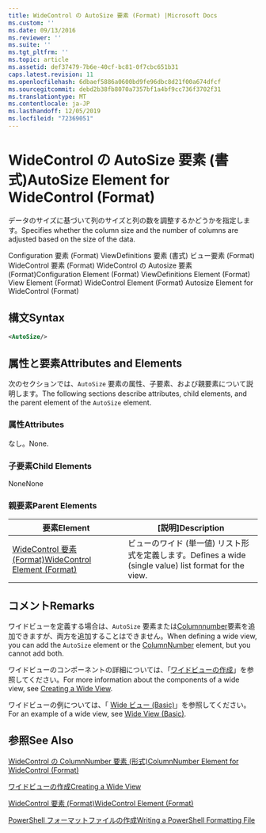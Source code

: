 ```yaml
---
title: WideControl の AutoSize 要素 (Format) |Microsoft Docs
ms.custom: ''
ms.date: 09/13/2016
ms.reviewer: ''
ms.suite: ''
ms.tgt_pltfrm: ''
ms.topic: article
ms.assetid: def37479-7b6e-40cf-bc81-0f7cbc651b31
caps.latest.revision: 11
ms.openlocfilehash: 6dbaef5886a0600bd9fe96dbc8d21f00a674dfcf
ms.sourcegitcommit: debd2b38fb8070a7357bf1a4bf9cc736f3702f31
ms.translationtype: MT
ms.contentlocale: ja-JP
ms.lasthandoff: 12/05/2019
ms.locfileid: "72369051"
---
```

# <a name="autosize-element-for-widecontrol-format"></a><span data-ttu-id="85308-102">WideControl の AutoSize 要素 (書式)</span><span class="sxs-lookup"><span data-stu-id="85308-102">AutoSize Element for WideControl (Format)</span></span>

<span data-ttu-id="85308-103">データのサイズに基づいて列のサイズと列の数を調整するかどうかを指定します。</span><span class="sxs-lookup"><span data-stu-id="85308-103">Specifies whether the column size and the number of columns are adjusted based on the size of the data.</span></span>

<span data-ttu-id="85308-104">Configuration 要素 (Format) ViewDefinitions 要素 (書式) ビュー要素 (Format) WideControl 要素 (Format) WideControl の Autosize 要素 (Format)</span><span class="sxs-lookup"><span data-stu-id="85308-104">Configuration Element (Format) ViewDefinitions Element (Format) View Element (Format) WideControl Element (Format) Autosize Element for WideControl (Format)</span></span>

## <a name="syntax"></a><span data-ttu-id="85308-105">構文</span><span class="sxs-lookup"><span data-stu-id="85308-105">Syntax</span></span>

```xml
<AutoSize/>
```

## <a name="attributes-and-elements"></a><span data-ttu-id="85308-106">属性と要素</span><span class="sxs-lookup"><span data-stu-id="85308-106">Attributes and Elements</span></span>

<span data-ttu-id="85308-107">次のセクションでは、`AutoSize` 要素の属性、子要素、および親要素について説明します。</span><span class="sxs-lookup"><span data-stu-id="85308-107">The following sections describe attributes, child elements, and the parent element of the `AutoSize` element.</span></span>

### <a name="attributes"></a><span data-ttu-id="85308-108">属性</span><span class="sxs-lookup"><span data-stu-id="85308-108">Attributes</span></span>

<span data-ttu-id="85308-109">なし。</span><span class="sxs-lookup"><span data-stu-id="85308-109">None.</span></span>

### <a name="child-elements"></a><span data-ttu-id="85308-110">子要素</span><span class="sxs-lookup"><span data-stu-id="85308-110">Child Elements</span></span>

<span data-ttu-id="85308-111">None</span><span class="sxs-lookup"><span data-stu-id="85308-111">None</span></span>

### <a name="parent-elements"></a><span data-ttu-id="85308-112">親要素</span><span class="sxs-lookup"><span data-stu-id="85308-112">Parent Elements</span></span>

|<span data-ttu-id="85308-113">要素</span><span class="sxs-lookup"><span data-stu-id="85308-113">Element</span></span>|<span data-ttu-id="85308-114">[説明]</span><span class="sxs-lookup"><span data-stu-id="85308-114">Description</span></span>|
|-------------|-----------------|
|[<span data-ttu-id="85308-115">WideControl 要素 (Format)</span><span class="sxs-lookup"><span data-stu-id="85308-115">WideControl Element (Format)</span></span>](./widecontrol-element-format.md)|<span data-ttu-id="85308-116">ビューのワイド (単一値) リスト形式を定義します。</span><span class="sxs-lookup"><span data-stu-id="85308-116">Defines a wide (single value) list format for the view.</span></span>|

## <a name="remarks"></a><span data-ttu-id="85308-117">コメント</span><span class="sxs-lookup"><span data-stu-id="85308-117">Remarks</span></span>

<span data-ttu-id="85308-118">ワイドビューを定義する場合は、`AutoSize` 要素または[Columnnumber](./columnnumber-element-for-widecontrol-format.md)要素を追加できますが、両方を追加することはできません。</span><span class="sxs-lookup"><span data-stu-id="85308-118">When defining a wide view, you can add the `AutoSize` element or the [ColumnNumber](./columnnumber-element-for-widecontrol-format.md) element, but you cannot add both.</span></span>

<span data-ttu-id="85308-119">ワイドビューのコンポーネントの詳細については、「[ワイドビューの作成](./creating-a-wide-view.md)」を参照してください。</span><span class="sxs-lookup"><span data-stu-id="85308-119">For more information about the components of a wide view, see [Creating a Wide View](./creating-a-wide-view.md).</span></span>

<span data-ttu-id="85308-120">ワイドビューの例については、「 [Wide ビュー (Basic)](./wide-view-basic.md)」を参照してください。</span><span class="sxs-lookup"><span data-stu-id="85308-120">For an example of a wide view, see [Wide View (Basic)](./wide-view-basic.md).</span></span>

## <a name="see-also"></a><span data-ttu-id="85308-121">参照</span><span class="sxs-lookup"><span data-stu-id="85308-121">See Also</span></span>

[<span data-ttu-id="85308-122">WideControl の ColumnNumber 要素 (形式)</span><span class="sxs-lookup"><span data-stu-id="85308-122">ColumnNumber Element for WideControl (Format)</span></span>](./columnnumber-element-for-widecontrol-format.md)

[<span data-ttu-id="85308-123">ワイドビューの作成</span><span class="sxs-lookup"><span data-stu-id="85308-123">Creating a Wide View</span></span>](./creating-a-wide-view.md)

[<span data-ttu-id="85308-124">WideControl 要素 (Format)</span><span class="sxs-lookup"><span data-stu-id="85308-124">WideControl Element (Format)</span></span>](./widecontrol-element-format.md)

[<span data-ttu-id="85308-125">PowerShell フォーマットファイルの作成</span><span class="sxs-lookup"><span data-stu-id="85308-125">Writing a PowerShell Formatting File</span></span>](./writing-a-powershell-formatting-file.md)
